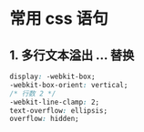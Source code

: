 # 常用 css 语句

## 1. 多行文本溢出 ... 替换

```css
display: -webkit-box;
-webkit-box-orient: vertical;
/* 行数 2 */
-webkit-line-clamp: 2;
text-overflow: ellipsis;
overflow: hidden;
```
